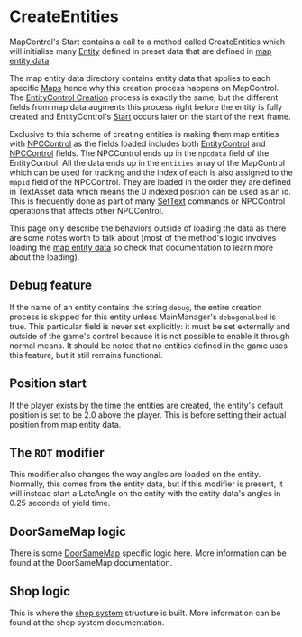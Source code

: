 # CreateEntities
MapControl's Start contains a call to a method called CreateEntities which will initialise many [Entity](../../Entities/Entity.md) defined in preset data that are defined in [map entity data](../../TextAsset%20Data/Entity%20data.md#map-entity-data).

The map entity data directory contains entity data that applies to each specific [Maps](../../Enums%20and%20IDs/Maps.md) hence why this creation process happens on MapControl. The [EntityControl Creation](../../Entities/EntityControl/EntityControl%20Creation.md) process is exactly the same, but the different fields from map data augments this process right before the entity is fully created and EntityControl's [Start](../../Entities/EntityControl/Start.md) occurs later on the start of the next frame.

Exclusive to this scheme of creating entities is making them map entities with [NPCControl](../../Entities/NPCControl/NPCControl.md) as the fields loaded includes both [EntityControl](../../Entities/EntityControl/EntityControl.md) and [NPCControl](../../Entities/NPCControl/NPCControl.md) fields. The NPCControl ends up in the `npcdata` field of the EntityControl. All the data ends up in the `entities` array of the MapControl which can be used for tracking and the index of each is also assigned to the `mapid` field of the NPCControl. They are loaded in the order they are defined in TextAsset data which means the 0 indexed position can be used as an id. This is frequently done as part of many [SetText](../../SetText/SetText.md) commands or NPCControl operations that affects other NPCControl.

This page only describe the behaviors outside of loading the data as there are some notes worth to talk about (most of the method's logic involves loading the [map entity data](../../TextAsset%20Data/Entity%20data.md#map-entity-data) so check that documentation to learn more about the loading).

## Debug feature
If the name of an entity contains the string `debug`, the entire creation process is skipped for this entity unless MainManager's `debugenalbed` is true. This particular field is never set explicitly: it must be set externally and outside of the game's control because it is not possible to enable it through normal means. It should be noted that no entities defined in the game uses this feature, but it still remains functional.

## Position start
If the player exists by the time the entities are created, the entity's default position is set to be 2.0 above the player. This is before setting their actual position from map entity data.

## The `ROT` modifier
This modifier also changes the way angles are loaded on the entity. Normally, this comes from the entity data, but if this modifier is present, it will instead start a LateAngle on the entity with the entity data's angles in 0.25 seconds of yield time.

## DoorSameMap logic
There is some [DoorSameMap](../../Entities/NPCControl/ObjectTypes/DoorSameMap.md) specific logic here. More information can be found at the DoorSameMap documentation.

## Shop logic
This is where the [shop system](../../Entities/NPCControl/Shop%20system.md) structure is built. More information can be found at the shop system documentation.
